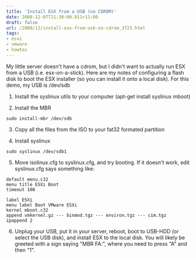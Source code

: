 ```yaml
---
title: 'Install ESX from a USB (no CDROM)'
date: 2008-12-07T21:30:00.011+11:00
draft: false
url: /2008/12/install-esx-from-usb-no-cdrom_3723.html
tags: 
- esxi
- vmware
- howtos
---
```


My little server doesn't have a cdrom, but I didn't want to actually run ESX from a USB (i.e. esx-on-a-stick). Here are my notes of configuring a flash disk to boot the ESX installer (so you can install it onto a local disk). For this demo, my USB is /dev/sdb

  
  
1) Install the syslinux utils to your computer (apt-get install syslinux mboot)  
  
2) Install the MBR  
  
```
sudo install-mbr /dev/sdb

```  
3) Copy all the files from the ISO to your fat32 formated partition  
  
4) Install syslinux  
  
```
sudo syslinux /dev/sdb1

```  
5) Move isolinux.cfg to syslinux.cfg, and try booting. If it doesn't work, edit syslinux.cfg says something like:  
  
```
default menu.c32
menu title ESXi Boot
timeout 100

label ESXi
menu label Boot VMware ESXi
kernel mboot.c32
append vmkernel.gz --- binmod.tgz --- environ.tgz --- cim.tgz
ipappend 2

```  
6) Unplug your USB, put it in your server, reboot, boot to USB-HDD (or select the USB disk), and install ESX to the local disk. You will likely be greeted with a sign saying "MBR FA:", where you need to press "A" and then "1".